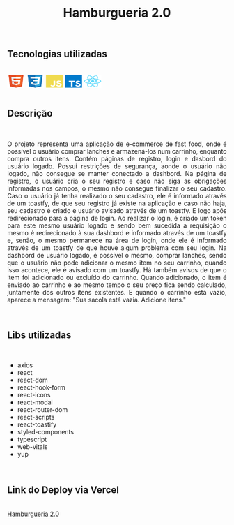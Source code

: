 <h1 align="center" font-family="pattaya">Hamburgueria 2.0</h1><br>

<h2 font-family="pattaya">Tecnologias utilizadas</h2>
<div style="display: inline_block"><br>
<img align="center" alt="Juliana-HTML" height="30" width="40" src="https://raw.githubusercontent.com/devicons/devicon/master/icons/html5/html5-original.svg">
<img align="center" alt="Juliana-CSS" height="30" width="40" src="https://raw.githubusercontent.com/devicons/devicon/master/icons/css3/css3-original.svg">
<img align="center" alt="Juliana-Js" height="30" width="40" src="https://raw.githubusercontent.com/devicons/devicon/master/icons/javascript/javascript-plain.svg">
<img align="center" alt="Juliana-Ts" height="30" width="40" src="https://raw.githubusercontent.com/devicons/devicon/master/icons/typescript/typescript-plain.svg">
<img align="center" alt="Juliana-React" height="30" width="40" src="https://raw.githubusercontent.com/devicons/devicon/master/icons/react/react-original.svg">
</div><br>

<h2 font-family="pattaya">Descrição</h2><br>
<p font-family="robotto" font-size="16px" line-height="34px" align="justify">
O projeto representa uma aplicação de e-commerce de fast food, onde é possível o usuário comprar lanches e armazená-los num carrinho, enquanto compra outros itens. Contém páginas de registro, login e dasbord do usuário logado. Possui restrições de segurança, aonde o usuário não logado, não consegue se manter conectado a dashbord. Na página de registro, o usuário cria o seu registro e caso não siga as obrigações informadas nos campos, o mesmo não consegue finalizar o seu cadastro. Caso o usuário já tenha realizado o seu cadastro, ele é informado através de um toastfy, de que seu registro já existe na aplicação e caso não haja, seu cadastro é criado e usuário avisado através de um toastfy. E logo após redirecionado para a página de login. Ao realizar o login, é criado um token para este mesmo usuário logado e sendo bem sucedida a requisição o mesmo é redirecionado à sua dashbord e informado através de um toastfy e, senão, o mesmo permanece na área de login, onde ele é informado através de um toastfy de que houve algum problema com seu login. Na dashbord de usuário logado, é possível o mesmo, comprar lanches, sendo que o usuário não pode adicionar o mesmo item no seu carrinho, quando isso acontece, ele é avisado com um toastfy. Há também avisos de que o item foi adicionado ou excluído do carrinho. Quando adicionado, o item é enviado ao carrinho e ao mesmo tempo o seu preço fica sendo calculado, juntamente dos outros itens existentes. E quando o carrinho está vazio, aparece a mensagem: "Sua sacola está vazia. Adicione itens."

</p><br>

<h2 font-family="pattaya">Libs utilizadas</h2><br>
<ul style="display: inline_block">
<li font-family="robotto" font-size="16px">axios</li>
<li font-family="robotto" font-size="16px">react</li>
<li font-family="robotto" font-size="16px">react-dom</li>
<li font-family="robotto" font-size="16px">react-hook-form</li>
<li font-family="robotto" font-size="16px">react-icons</li>
<li font-family="robotto" font-size="16px">react-modal</li>
<li font-family="robotto" font-size="16px">react-router-dom</li>
<li font-family="robotto" font-size="16px">react-scripts</li>
<li font-family="robotto" font-size="16px">react-toastify</li>
<li font-family="robotto" font-size="16px">styled-components</li>
<li font-family="robotto" font-size="16px">typescript</li>
<li font-family="robotto" font-size="16px">web-vitals</li>
<li font-family="robotto" font-size="16px">yup</li>
</ul><br>

<h2 font-family="pattaya">Link do Deploy via Vercel</h2><br>
<a href="https://hamburgueria-2-julianairana.vercel.app/" font-family="robotto" font-size="16px">Hamburgueria 2.0</a>
